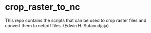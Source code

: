 # crop_raster_to_nc
This repo contains the scripts that can be used to crop raster files and convert them to netcdf files. (Edwin H. Sutanudjaja)
